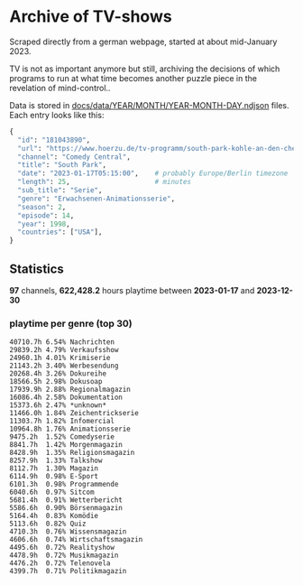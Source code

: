 # Archive of TV-shows

Scraped directly from a german webpage, started at about mid-January 2023.

TV is not as important anymore but still, archiving the decisions of which programs to run at what time
becomes another puzzle piece in the revelation of mind-control.. 

Data is stored in [docs/data/YEAR/MONTH/YEAR-MONTH-DAY.ndjson](docs/data/) files. 
Each entry looks like this:

```python
{
  "id": "181043890", 
  "url": "https://www.hoerzu.de/tv-programm/south-park-kohle-an-den-chefkoch/bid_181043890/", 
  "channel": "Comedy Central", 
  "title": "South Park", 
  "date": "2023-01-17T05:15:00",    # probably Europe/Berlin timezone 
  "length": 25,                     # minutes 
  "sub_title": "Serie", 
  "genre": "Erwachsenen-Animationsserie", 
  "season": 2, 
  "episode": 14, 
  "year": 1998, 
  "countries": ["USA"],
}
```

## Statistics

**97** channels, **622,428.2** hours playtime between **2023-01-17** and **2023-12-30**


### playtime per genre (top 30)

    40710.7h 6.54% Nachrichten
    29839.2h 4.79% Verkaufsshow
    24960.1h 4.01% Krimiserie
    21143.2h 3.40% Werbesendung
    20268.4h 3.26% Dokureihe
    18566.5h 2.98% Dokusoap
    17939.9h 2.88% Regionalmagazin
    16086.4h 2.58% Dokumentation
    15373.6h 2.47% *unknown*
    11466.0h 1.84% Zeichentrickserie
    11303.7h 1.82% Infomercial
    10964.8h 1.76% Animationsserie
    9475.2h  1.52% Comedyserie
    8841.7h  1.42% Morgenmagazin
    8428.9h  1.35% Religionsmagazin
    8257.9h  1.33% Talkshow
    8112.7h  1.30% Magazin
    6114.9h  0.98% E-Sport
    6101.3h  0.98% Programmende
    6040.6h  0.97% Sitcom
    5681.4h  0.91% Wetterbericht
    5586.6h  0.90% Börsenmagazin
    5164.4h  0.83% Komödie
    5113.6h  0.82% Quiz
    4710.3h  0.76% Wissensmagazin
    4606.6h  0.74% Wirtschaftsmagazin
    4495.6h  0.72% Realityshow
    4478.9h  0.72% Musikmagazin
    4476.2h  0.72% Telenovela
    4399.7h  0.71% Politikmagazin
